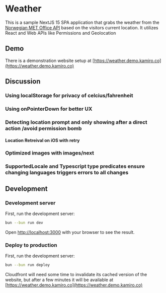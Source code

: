 # Weather

This is a sample NextJS 15 SPA application that grabs the weather from the [Norwegian MET Office API](https://api.met.no)
based on the visitors current location.  It utilizes React and Web APIs like Permissions and Geolocation


## Demo

There is a demonstration website setup at [https://weather.demo.kamiro.co](https://weather.demo.kamiro.co)

## Discussion

### Using localStorage for privacy of celcius/fahrenheit

### Using onPointerDown for better UX

### Detecting location prompt and only showing after a direct action /avoid permission bomb
#### Location Retreival on iOS with retry

### Optimized images with images/next

### SupportedLocale and Typescript type predicates ensure changing languages triggers errors to all changes



## Development
### Development server

First, run the development server:

```bash
bun --bun run dev
```

Open [http://localhost:3000](http://localhost:3000) with your browser to see the result.

### Deploy to production

First, run the development server:

```bash
bun --bun run deploy
```

Cloudfront will need some time to invalidate its cached version of the website, but after a few minutes
it will be available at [https://weather.demo.kamiro.co](https://weather.demo.kamiro.co)
